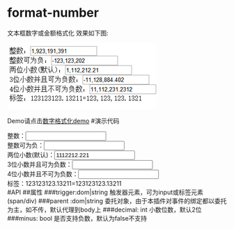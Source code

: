 # format-number
文本框数字或金额格式化
效果如下图:

![数字格式化](./example/format-number.jpg)

Demo请点击[数字格式化demo](http://www.lovewebgames.com/jsmodule/format-number.html "数字格式化demo")
#演示代码
	<script src="../src/jquery-1.11.2.js"></script>
	<script src="../src/format-number.js"></script>
	<div>整数：<input type="text" data-type="int" data-name="int"/></div>
	<script>
		var n1 = new FormatNumber();
		n1.init({trigger:$('[data-type="int"]'),decimal:0});
	</script>
	<div>整数可为负：<input type="text" data-type="int2" data-name="int"/></div>
	<script>
		var n2 = new FormatNumber();
		n2.init({trigger:$('[data-type="int2"]'),decimal:0,minus:true});
	</script>
	<div>两位小数(默认)：<input type="text" class="has-minus" value="1112212.221" data-type="number" data-name="as"/></div>
	<script>
		var n3 = new FormatNumber();
		n3.init({trigger:$('[data-type="number"]')});
	</script>
	<div>3位小数并且可为负数：<input type="text" data-name="pc" data-type="pecent"/></div>
	<script>
		var n4 = new FormatNumber();
		n4.init({trigger:$('[data-type="pecent"]'),decimal:3,minus:true});
	</script>
	<div>4位小数并且不可为负数：<input type="text" data-name="pc" data-type="pecent2"/></div>
	<script>
		var n5 = new FormatNumber();
		n5.init({trigger:$('[data-type="pecent2"]'),decimal:4});
	</script>
	<div>标签：123123123.13211=<span id="sp_number">123123123.13211</span></div>
	<script>
	$('#sp_number').FormatNumber({decimal:4})
	</script>
#API
##属性
###trigger:dom|string
	触发器元素，可为input或标签元素(span/div)
###parent	:dom|string
	委托对象，由于本插件对事件的绑定都以委托为主，如不传，默认代理到body上
###decimal:	int
	小数位数，默认2位
###minus: bool
	是否支持负数，默认为false不支持
